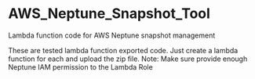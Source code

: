 # AWS_Neptune_Snapshot_Tool
Lambda function code for AWS Neptune snapshot management

These are tested lambda function exported code. Just create a lambda function for each and upload the zip file. 
Note: Make sure provide enough Neptune IAM permission to the Lambda Role
